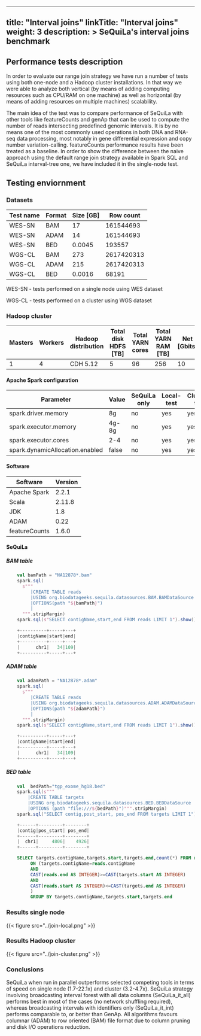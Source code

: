
---
title: "Interval joins"
linkTitle: "Interval joins"
weight: 3
description: >
    SeQuiLa's interval joins benchmark
---


## Performance tests description

In order to evaluate our range join strategy we have run a number of tests using both one-node and a Hadoop cluster
installations. In that way we were able to analyze both vertical (by means of adding computing resources such as CPU/RAM on one machine)
as well as horizontal (by means of adding resources on multiple machines) scalability.

The main idea of the test was to compare performance of SeQuiLa with other tools like featureCounts and genAp that can be used
to compute the number of reads intersecting predefined genomic intervals. It is by no means one of the most commonly used operations
in both DNA and RNA-seq data processing, most notably in gene differential expression and copy number variation-calling.
featureCounts performance results have been treated as a baseline. In order to show the difference between the naive approach using the
default range join strategy available in Spark SQL and SeQuiLa interval-tree one, we have included it in the single-node test.

## Testing enviornment


### Datasets
|Test name| Format |Size [GB]|Row count  | 
|---------|--------|---------|-----------|
WES-SN   |  BAM    | 17      | 161544693 |
WES-SN   |   ADAM  |  14     | 161544693 |
WES-SN   |   BED   |  0.0045 | 193557    |
WGS-CL   |   BAM   |  273    | 2617420313|
WGS-CL   |   ADAM  |  215    | 2617420313|
WGS-CL   |   BED   |  0.0016 | 68191|

WES-SN - tests performed on a single node using WES dataset

WGS-CL - tests performed on a cluster using WGS dataset

### Hadoop cluster
| Masters |Workers | Hadoop distribution| Total disk HDFS [TB] | Total YARN cores | Total YARN RAM [TB] | Net [Gbits]|
|---------|--------|--------------------|----------------------|-------------|-------------|------------|
|1| 4 |CDH 5.12 |5|96|256 | 10| 

#### Apache Spark configuration

| Parameter | Value | SeQuiLa only| Local-test| Cluster-test|
|-----------|--------|------------|------|--------|
|spark.driver.memory| 8g| no | yes | yes |
|spark.executor.memory| 4g-8g| no | yes | yes |
|spark.executor.cores| 2-4| no | yes | yes |
|spark.dynamicAllocation.enabled|false|no|yes|yes|

#### Software

| Software | Version |
|-----------|--------|
|Apache Spark| 2.2.1|
|Scala| 2.11.8|
|JDK| 1.8|
|ADAM|0.22|
|featureCounts|1.6.0|

#### SeQuiLa

##### BAM table 

```scala
    val bamPath = "NA12878*.bam"
    spark.sql(
      s"""
         |CREATE TABLE reads
         |USING org.biodatageeks.sequila.datasources.BAM.BAMDataSource
         |OPTIONS(path "${bamPath}")
         |
      """.stripMargin)
    spark.sql(s"SELECT contigName,start,end FROM reads LIMIT 1").show()

    +----------+-----+---+
    |contigName|start|end|
    +----------+-----+---+
    |      chr1|   34|109|
    +----------+-----+---+
```

##### ADAM table 

```scala
    val adamPath = "NA12878*.adam"
    spark.sql(
      s"""
         |CREATE TABLE reads
         |USING org.biodatageeks.sequila.datasources.ADAM.ADAMDataSource
         |OPTIONS(path "${adamPath}")
         |
      """.stripMargin)
    spark.sql(s"SELECT contigName,start,end FROM reads LIMIT 1").show()

    +----------+-----+---+
    |contigName|start|end|
    +----------+-----+---+
    |      chr1|   34|109|
    +----------+-----+---+
```

##### BED table

```scala
    val  bedPath="tgp_exome_hg18.bed"
    spark.sql(s"""
        |CREATE TABLE targets
        |USING org.biodatageeks.sequila.datasources.BED.BEDDataSource
        |OPTIONS (path "file:///${bedPath}")""".stripMargin)
    spark.sql("SELECT contig,post_start, pos_end FROM targets LIMIT 1").show

    +------+---------+--------+
    |contig|pos_start| pos_end|
    +------+---------+--------+
    |  chr1|     4806|    4926|
    +------+---------+--------+
```

```sql
    SELECT targets.contigName,targets.start,targets.end,count(*) FROM reads JOIN targets
         ON (targets.contigName=reads.contigName
         AND
         CAST(reads.end AS INTEGER)>=CAST(targets.start AS INTEGER)
         AND
         CAST(reads.start AS INTEGER)<=CAST(targets.end AS INTEGER)
         )
         GROUP BY targets.contigName,targets.start,targets.end
```

### Results single node
{{< figure src="../join-local.png" >}}
### Results Hadoop cluster
{{< figure src="../join-cluster.png" >}}

### Conclusions
SeQuiLa when run in parallel outperforms selected competing tools in terms of speed on single node (1.7-22.1x) and cluster (3.2-4.7x). 
SeQuiLa strategy involving broadcasting interval forest with all data columns (SeQuiLa_it_all) performs best in most of the cases (no network shuffling required), 
whereas broadcasting intervals with identifiers only (SeQuiLa_it_int) performs comparable to, or better than GenAp. 
All algorithms favours columnar (ADAM) to row oriented (BAM) file format due to column pruning and disk I/O operations reduction.


